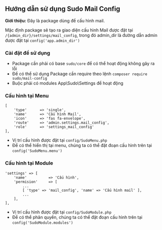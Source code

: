 ## Hướng dẫn sử dụng Sudo Mail Config ##

**Giới thiệu:** Đây là package dùng để cấu hình mail.

Mặc định package sẽ tạo ra giao diện cấu hình Mail được đặt tại `/{admin_dir}/settings/mail_config`, trong đó admin_dir là đường dẫn admin được đặt tại `config('app.admin_dir')`

### Cài đặt để sử dụng ###

- Package cần phải có base `sudo/core` để có thể hoạt động không gây ra lỗi
- Để có thể sử dụng Package cần require theo lệnh `composer require sudo/mail-config`
- Buộc phải có modules App\Sudo\Settings để hoạt động

### Cấu hình tại Menu ###

	[
    	'type' 		=> 'single',
		'name' 		=> 'Cấu hình Mail',
		'icon' 		=> 'fas fa-envelope',
		'route' 	=> 'admin.settings.mail_config',
		'role'		=> 'settings_mail_config'
	],
 
- Vị trí cấu hình được đặt tại `config/SudoMenu.php`
- Để có thể hiển thị tại menu, chúng ta có thể đặt đoạn cấu hình trên tại `config('SudoMenu.menu')`

### Cấu hình tại Module ###
	
	'settings' => [
		'name' 			=> 'Cấu hình',
		'permision' 	=> [
			...
			[ 'type' => 'mail_config', 'name' => 'Cấu hình mail' ],
			...
		],
	],

- Vị trí cấu hình được đặt tại `config/SudoModule.php`
- Để có thể phân quyền, chúng ta có thể đặt đoạn cấu hình trên tại `config('SudoModule.modules')`
 